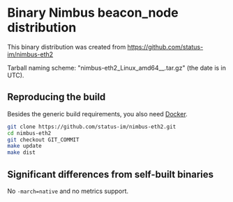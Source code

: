 # Binary Nimbus beacon_node distribution

This binary distribution was created from https://github.com/status-im/nimbus-eth2

Tarball naming scheme: "nimbus-eth2\_Linux\_amd64\_<GIT COMMIT>\_<YYYYMMDDHHMMSS>.tar.gz" (the date is in UTC).

## Reproducing the build

Besides the generic build requirements, you also need [Docker](https://www.docker.com/).

```bash
git clone https://github.com/status-im/nimbus-eth2.git
cd nimbus-eth2
git checkout GIT_COMMIT
make update
make dist
```

## Significant differences from self-built binaries

No `-march=native` and no metrics support.

